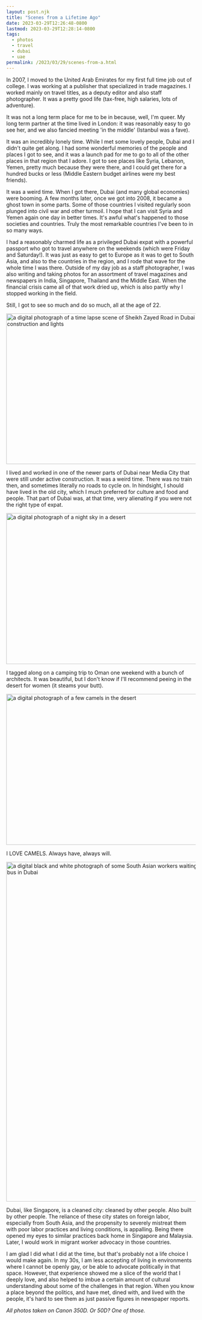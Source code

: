 ```yaml
---
layout: post.njk
title: "Scenes from a Lifetime Ago"
date: 2023-03-29T12:26:48-0800
lastmod: 2023-03-29T12:28:14-0800
tags:
  - photos
  - travel
  - dubai
  - uae
permalink: /2023/03/29/scenes-from-a.html
---
```

In 2007, I moved to the United Arab Emirates for my first full time job out of college. I was working at a publisher that specialized in trade magazines. I worked mainly on travel titles, as a deputy editor and also staff photographer. It was a pretty good life (tax-free, high salaries, lots of adventure).

It was not a long term place for me to be in because, well, I'm queer. My long term partner at the time lived in London: it was reasonably easy to go see her, and we also fancied meeting 'in the middle' (Istanbul was a fave). 

It was an incredibly lonely time. While I met some lovely people, Dubai and I didn't quite get along. I had some wonderful memories of the people and places I got to see, and it was a launch pad for me to go to all of the other places in that region that I adore. I got to see places like Syria, Lebanon, Yemen, pretty much because they were there, and I could get there for a hundred bucks or less (Middle Eastern budget airlines were my best friends).

It was a weird time. When I got there, Dubai (and many global economies) were booming. A few months later, once we got into 2008, it became a ghost town in some parts. Some of those countries I visited regularly soon plunged into civil war and other turmoil. I hope that I can visit Syria and Yemen again one day in better times. It's awful what's happened to those societies and countries. Truly the most remarkable countries I've been to in so many ways.

I had a reasonably charmed life as a privileged Dubai expat with a powerful passport who got to travel anywhere on the weekends (which were Friday and Saturday!). It was just as easy to get to Europe as it was to get to South Asia, and also to the countries in the region, and I rode that wave for the whole time I was there. Outside of my day job as a staff photographer, I was also writing and taking photos for an assortment of travel magazines and newspapers in India, Singapore, Thailand and the Middle East. When the financial crisis came all of that work dried up, which is also partly why I stopped working in the field.

Still, I got to see so much and do so much, all at the age of 22.

<img src="/photos/uploads/586bc9e61d.jpg" width="600" height="399" alt="a digital photograph of a time lapse scene of Sheikh Zayed Road in Dubai with lots of construction and lights" />

I lived and worked in one of the newer parts of Dubai near Media City that were still under active construction. It was a weird time. There was no train then, and sometimes literally no roads to cycle on. In hindsight, I should have lived in the old city, which I much preferred for culture and food and people. That part of Dubai was, at that time, very alienating if you were not the right type of expat.

<img src="/photos/uploads/53e8871c65.jpg" width="600" height="400" alt="a digital photograph of a night sky in a desert" />

I tagged along on a camping trip to Oman one weekend with a bunch of architects. It was beautiful, but I don't know if I'll recommend peeing in the desert for women (it steams your butt).

<img src="/photos/uploads/493eaa2270.jpg" width="600" height="400" alt="a digital photograph of a few camels in the desert" />

I LOVE CAMELS. Always have, always will.

<img src="/photos/uploads/a6149f9905.jpg" width="600" height="900" alt="a digital black and white photograph of some South Asian workers waiting to board a bus in Dubai" />

Dubai, like Singapore, is a cleaned city: cleaned by other people. Also built by other people. The reliance of these city states on foreign labor, especially from South Asia, and the propensity to severely mistreat them with poor labor practices and living conditions, is appalling. Being there opened my eyes to similar practices back home in Singapore and Malaysia. Later, I would work in migrant worker advocacy in those countries.

I am glad I did what I did at the time, but that's probably not a life choice I would make again. In my 30s, I am less accepting of living in environments where I cannot be openly gay, or be able to advocate politically in that space. However, that experience showed me a slice of the world that I deeply love, and also helped to imbue a certain amount of cultural understanding about some of the challenges in that region. When you know a place beyond the politics, and have met, dined with, and lived with the people, it's hard to see them as just passive figures in newspaper reports.

*All photos taken on Canon 350D. Or 50D? One of those.*
